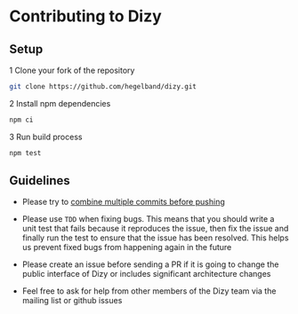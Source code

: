# Contributing to Dizy

## Setup

1 Clone your fork of the repository

```sh
git clone https://github.com/hegelband/dizy.git
```

2 Install npm dependencies

```sh
npm ci
```

3 Run build process

```sh
npm test
```

## Guidelines

- Please try to [combine multiple commits before pushing](http://stackoverflow.com/questions/6934752/combining-multiple-commits-before-pushing-in-git)

- Please use `TDD` when fixing bugs. This means that you should write a unit test that fails because it reproduces the issue, then fix the issue and finally run the test to ensure that the issue has been resolved. This helps us prevent fixed bugs from happening again in the future

- Please create an issue before sending a PR if it is going to change the public interface of Dizy or includes significant architecture changes

- Feel free to ask for help from other members of the Dizy team via the mailing list or github issues
